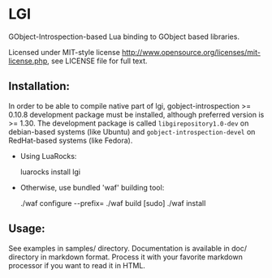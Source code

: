 # LGI

GObject-Introspection-based Lua binding to GObject based libraries.

Licensed under MIT-style license
http://www.opensource.org/licenses/mit-license.php, see LICENSE file
for full text.

## Installation:

In order to be able to compile native part of lgi,
gobject-introspection >= 0.10.8 development package must be installed,
although preferred version is >= 1.30.  The development package is
called `libgirepository1.0-dev` on debian-based systems (like Ubuntu)
and `gobject-introspection-devel` on RedHat-based systems (like Fedora).

- Using LuaRocks:

    luarocks install lgi

- Otherwise, use bundled 'waf' building tool:

    ./waf configure --prefix=<prefix>
    ./waf build
    [sudo] ./waf install

## Usage:
See examples in samples/ directory.  Documentation is available in
doc/ directory in markdown format.  Process it with your favorite
markdown processor if you want to read it in HTML.
